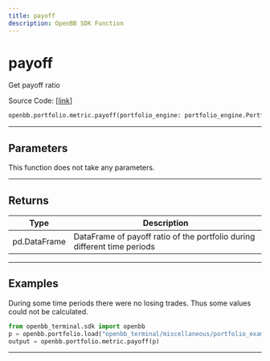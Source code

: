 ```yaml
---
title: payoff
description: OpenBB SDK Function
---
```


# payoff

Get payoff ratio

Source Code: [[link](https://github.com/OpenBB-finance/OpenBBTerminal/tree/main/openbb_terminal/portfolio/portfolio_model.py#L1590)]

```python
openbb.portfolio.metric.payoff(portfolio_engine: portfolio_engine.PortfolioEngine)
```

---

## Parameters

This function does not take any parameters.

---

## Returns

| Type | Description |
| ---- | ----------- |
| pd.DataFrame | DataFrame of payoff ratio of the portfolio during different time periods |
---

## Examples

During some time periods there were no losing trades. Thus some values could not be calculated.
```python
from openbb_terminal.sdk import openbb
p = openbb.portfolio.load("openbb_terminal/miscellaneous/portfolio_examples/holdings/example.csv")
output = openbb.portfolio.metric.payoff(p)
```

---

